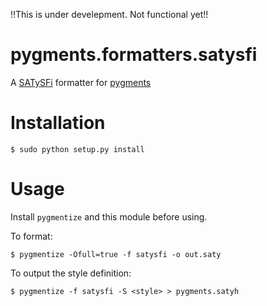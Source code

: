 !!This is under develepment. Not functional yet!!

# pygments.formatters.satysfi

A [SATySFi](https://github.com/gfngfn/SATySFi) formatter for [pygments](http://pygments.org/)

# Installation

``` console
$ sudo python setup.py install
```

# Usage

Install `pygmentize` and this module before using.


To format:

``` console
$ pygmentize -Ofull=true -f satysfi -o out.saty
```

To output the style definition:

``` console
$ pygmentize -f satysfi -S <style> > pygments.satyh
```
